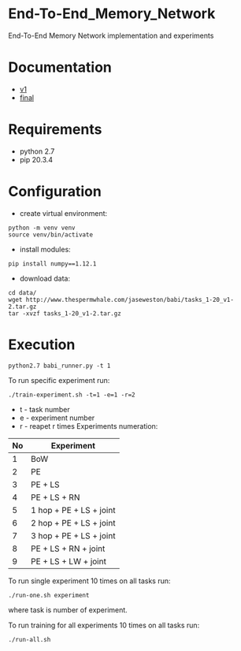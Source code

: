 # End-To-End_Memory_Network
End-To-End Memory Network implementation and experiments

# Documentation
- [v1](https://demo.hedgedoc.org/q6ECn9yVQam88qt6V47kPw?both)
- [final](https://demo.hedgedoc.org/fb0incRUReC2PJciRZXvcA)

# Requirements
- python 2.7
- pip 20.3.4

# Configuration
- create virtual environment:
```
python -m venv venv
source venv/bin/activate
```

- install modules:
```
pip install numpy==1.12.1
```

- download data:
```
cd data/
wget http://www.thespermwhale.com/jaseweston/babi/tasks_1-20_v1-2.tar.gz
tar -xvzf tasks_1-20_v1-2.tar.gz
```

# Execution
```
python2.7 babi_runner.py -t 1
```

To run specific experiment run:
```
./train-experiment.sh -t=1 -e=1 -r=2
```
 * t - task number
 * e - experiment number
 * r - reapet r times
Experiments numeration:


|No |Experiment|
|---|---|
| 1 | BoW |
| 2 | PE |
| 3 | PE + LS |
| 4 | PE + LS + RN |
| 5 | 1 hop + PE + LS + joint | 
| 6 | 2 hop + PE + LS + joint |
| 7 | 3 hop + PE + LS + joint |
| 8 | PE + LS + RN + joint |
| 9 | PE + LS + LW + joint |

To run single experiment 10 times on all tasks run:
```
./run-one.sh experiment
```

where task is number of experiment.


To run training for all experiments 10 times on all tasks run:

```
./run-all.sh
```

